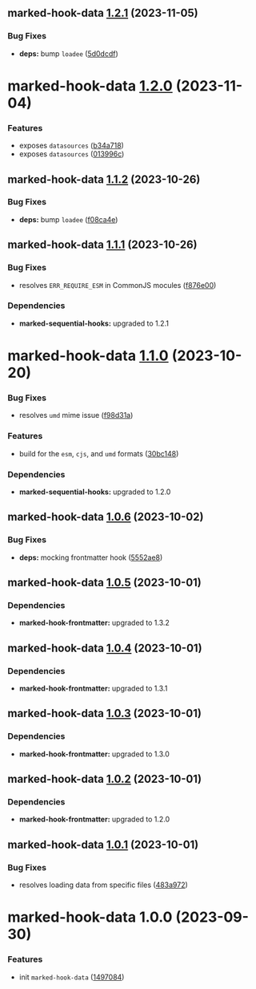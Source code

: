 ## marked-hook-data [1.2.1](https://github.com/bent10/marked-extensions/compare/marked-hook-data@1.2.0...marked-hook-data@1.2.1) (2023-11-05)


### Bug Fixes

* **deps:** bump `loadee` ([5d0dcdf](https://github.com/bent10/marked-extensions/commit/5d0dcdf8319fcacebc7a3d794774082370314775))

# marked-hook-data [1.2.0](https://github.com/bent10/marked-extensions/compare/marked-hook-data@1.1.2...marked-hook-data@1.2.0) (2023-11-04)


### Features

* exposes `datasources` ([b34a718](https://github.com/bent10/marked-extensions/commit/b34a718715b729e49d74e8d76cd7749875aa8278))
* exposes `datasources` ([013996c](https://github.com/bent10/marked-extensions/commit/013996c6444932aa5e41f950f2b87797ed41b9f8))

## marked-hook-data [1.1.2](https://github.com/bent10/marked-extensions/compare/marked-hook-data@1.1.1...marked-hook-data@1.1.2) (2023-10-26)


### Bug Fixes

* **deps:** bump `loadee` ([f08ca4e](https://github.com/bent10/marked-extensions/commit/f08ca4eea7a81832053c7061ab333faf534fad6e))

## marked-hook-data [1.1.1](https://github.com/bent10/marked-extensions/compare/marked-hook-data@1.1.0...marked-hook-data@1.1.1) (2023-10-26)


### Bug Fixes

* resolves `ERR_REQUIRE_ESM` in CommonJS mocules ([f876e00](https://github.com/bent10/marked-extensions/commit/f876e00dcd08969cf1489b7fc23c29a7e2e67d96))





### Dependencies

* **marked-sequential-hooks:** upgraded to 1.2.1

# marked-hook-data [1.1.0](https://github.com/bent10/marked-extensions/compare/marked-hook-data@1.0.6...marked-hook-data@1.1.0) (2023-10-20)


### Bug Fixes

* resolves `umd` mime issue ([f98d31a](https://github.com/bent10/marked-extensions/commit/f98d31af547deb496098a54d836a55625e05040e))


### Features

* build for the `esm`, `cjs`, and `umd` formats ([30bc148](https://github.com/bent10/marked-extensions/commit/30bc148b037aaff23dee1ecca64d31c8b4ae827c))





### Dependencies

* **marked-sequential-hooks:** upgraded to 1.2.0

## marked-hook-data [1.0.6](https://github.com/bent10/marked-extensions/compare/marked-hook-data@1.0.5...marked-hook-data@1.0.6) (2023-10-02)


### Bug Fixes

* **deps:** mocking frontmatter hook ([5552ae8](https://github.com/bent10/marked-extensions/commit/5552ae8495d30993504d58c4300ec3e3c4a2669d))

## marked-hook-data [1.0.5](https://github.com/bent10/marked-extensions/compare/marked-hook-data@1.0.4...marked-hook-data@1.0.5) (2023-10-01)





### Dependencies

* **marked-hook-frontmatter:** upgraded to 1.3.2

## marked-hook-data [1.0.4](https://github.com/bent10/marked-extensions/compare/marked-hook-data@1.0.3...marked-hook-data@1.0.4) (2023-10-01)





### Dependencies

* **marked-hook-frontmatter:** upgraded to 1.3.1

## marked-hook-data [1.0.3](https://github.com/bent10/marked-extensions/compare/marked-hook-data@1.0.2...marked-hook-data@1.0.3) (2023-10-01)





### Dependencies

* **marked-hook-frontmatter:** upgraded to 1.3.0

## marked-hook-data [1.0.2](https://github.com/bent10/marked-extensions/compare/marked-hook-data@1.0.1...marked-hook-data@1.0.2) (2023-10-01)





### Dependencies

* **marked-hook-frontmatter:** upgraded to 1.2.0

## marked-hook-data [1.0.1](https://github.com/bent10/marked-extensions/compare/marked-hook-data@1.0.0...marked-hook-data@1.0.1) (2023-10-01)


### Bug Fixes

* resolves loading data from specific files ([483a972](https://github.com/bent10/marked-extensions/commit/483a972c00b7737213c76c227d3ec7393982930f))

# marked-hook-data 1.0.0 (2023-09-30)


### Features

* init `marked-hook-data` ([1497084](https://github.com/bent10/marked-extensions/commit/1497084024d1141da680aa145ca016789b589be1))
